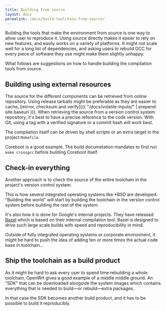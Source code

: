 ```yaml
---
title: Building from source
layout: docs
permalink: /docs/build-toolchain-from-source/
---
```


Building the tools that make the environment from source is one way to
allow user to reproduce it. Using source directly makes it easier to
rely on new features, and easily works on a variety of platforms. It
might not scale well for a long list of dependencies, and asking users
to rebuild GCC for every piece of software they use might make them
slightly unhappy.

What follows are suggestions on how to handle building the compilation
tools from source.

Building using external resources
---------------------------------

The source for the different components can be retrieved from online
repository. Using release tarballs might be preferable as they are
easier to cache, [mirror, checksum and verify]({{ "/docs/volatile-inputs/" | prepend: site.baseurl }}).
When retrieving the source from a version control system repository,
it's best to have a precise reference to the code version. With Git,
using a tag with a verified signature or a commit hash will work best.

The compilation itself can be driven by shell scripts or an extra target
in the project `Makefile`.

Coreboot is a good example. The build documetation mandates to first run
`make crossgcc` before building Coreboot itself.

Check-in everything
-------------------

Another approach is to check the source of the entire toolchain in the
project's version control system.

This is how several integrated operating systems like *BSD are
developed. “Building the world” will start by building the toolchain in
the version control system before building the rest of the system.

It's also how it is done for Google's internal projects. They have
released [Bazel](http://bazel.io/) which is based on their
internal compilation tool. Bazel is designed to drive such large scale
builds with speed and reproducibility in mind.

Outside of fully integrated operating systems or corporate environment,
it might be hard to push the idea of adding ten or more times the actual
code base in toolchain…

Ship the toolchain as a build product
-------------------------------------

As it might be hard to ask every user to spend time rebuilding a whole
toolchain, OpenWrt gives a good example of a middle middle ground. An
“SDK” that can be downloaded alongside the system images which
contains everything that is needed to build—or rebuild—extra packages.

In that case the SDK becomes another build product, and it has to be
possible to build it reproducibly.
